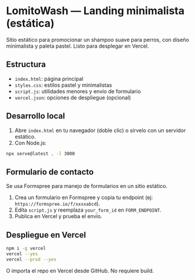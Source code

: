 # LomitoWash — Landing minimalista (estática)

Sitio estático para promocionar un shampoo suave para perros, con diseño minimalista y paleta pastel. Listo para desplegar en Vercel.

## Estructura

- `index.html`: página principal
- `styles.css`: estilos pastel y minimalistas
- `script.js`: utilidades menores y envío de formulario
- `vercel.json`: opciones de despliegue (opcional)

## Desarrollo local

1. Abre `index.html` en tu navegador (doble clic) o sírvelo con un servidor estático.
2. Con Node.js:

```bash
npx serve@latest . -l 3000
```

## Formulario de contacto

Se usa Formspree para manejo de formularios en un sitio estático.

1. Crea un formulario en Formspree y copia tu endpoint (ej: `https://formspree.io/f/xxxxabcd`).
2. Edita `script.js` y reemplaza `your_form_id` en `FORM_ENDPOINT`.
3. Publica en Vercel y prueba el envío.

## Despliegue en Vercel

```bash
npm i -g vercel
vercel --yes
vercel --prod --yes
```

O importa el repo en Vercel desde GitHub. No requiere build.
